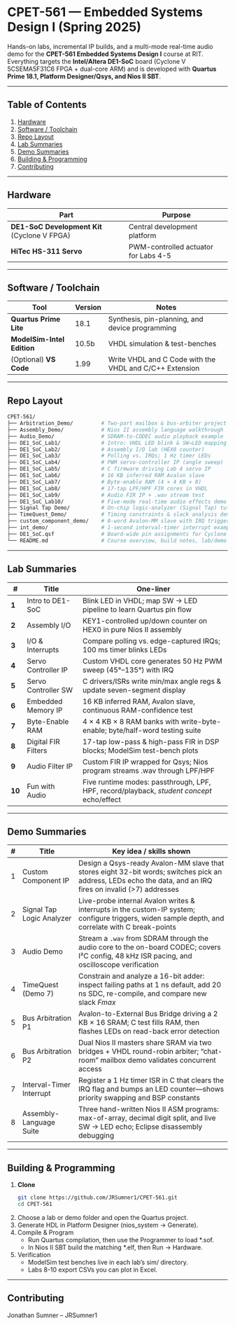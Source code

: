 # CPET-561 — Embedded Systems Design I (Spring 2025)

Hands-on labs, incremental IP builds, and a multi-mode real-time audio demo for the **CPET-561 Embedded Systems Design I** course at RIT.  
Everything targets the **Intel/Altera DE1-SoC** board (Cyclone V 5CSEMA5F31C6 FPGA + dual-core ARM) and is developed with **Quartus Prime 18.1, Platform Designer/Qsys, and Nios II SBT**. 

---

## Table of Contents
1. [Hardware](#hardware)  
2. [Software / Toolchain](#software--toolchain)  
3. [Repo Layout](#repo-layout)  
4. [Lab Summaries](#lab-summaries)  
5. [Demo Summaries](#demo-summaries)  
6. [Building & Programming](#building--programming)  
7. [Contributing](#contributing)  

---

## Hardware
| Part | Purpose |
|------|---------|
| **DE1-SoC Development Kit** (Cyclone V FPGA) | Central development platform |
| **HiTec HS-311 Servo** | PWM-controlled actuator for Labs 4-5 |

---

## Software / Toolchain
| Tool | Version | Notes |
|------|---------|-------|
| **Quartus Prime Lite** | 18.1 | Synthesis, pin-planning, and device programming |
| **ModelSim-Intel Edition** | 10.5b | VHDL simulation & test-benches |
| (Optional) **VS Code** | 1.99 | Write VHDL and C Code with the VHDL and C/C++ Extension |

---

## Repo Layout
```bash
CPET-561/
├── Arbitration_Demo/         # Two-part mailbox & bus-arbiter project
├── Assembly_Demo/            # Nios II assembly language walkthrough
├── Audio_Demo/               # SDRAM-to-CODEC audio playback example
├── DE1_SoC_Lab1/             # Intro: VHDL LED blink & SW→LED mapping
├── DE1_SoC_Lab2/             # Assembly I/O lab (HEX0 counter)
├── DE1_SoC_Lab3/             # Polling vs. IRQs; 1 Hz timer LEDs
├── DE1_SoC_Lab4/             # PWM servo-controller IP (angle sweep)
├── DE1_SoC_Lab5/             # C firmware driving Lab 4 servo IP
├── DE1_SoC_Lab6/             # 16 KB inferred RAM Avalon slave
├── DE1_SoC_Lab7/             # Byte-enable RAM (4 × 4 KB × 8)
├── DE1_SoC_Lab8/             # 17-tap LPF/HPF FIR cores in VHDL
├── DE1_SoC_Lab9/             # Audio FIR IP + .wav stream test
├── DE1_SoC_Lab10/            # Five-mode real-time audio effects demo
├── Signal Tap Demo/          # On-chip logic-analyzer (Signal Tap) tutorial
├── TimeQuest_Demo/           # Timing constraints & slack analysis demo
├── custom_component_demo/    # 8-word Avalon-MM slave with IRQ trigger
├── int_demo/                 # 1-second interval-timer interrupt example
├── DE1_SoC.qsf               # Board-wide pin assignments for Cyclone V
└── README.md                 # Course overview, build notes, lab/demo index
```
---

## Lab Summaries
| # | Title | One-liner |
|---|-------|-----------|
| **1** | Intro to DE1-SoC | Blink LED in VHDL; map SW → LED pipeline to learn Quartus pin flow |
| **2** | Assembly I/O | KEY1-controlled up/down counter on HEX0 in pure Nios II assembly |
| **3** | I/O & Interrupts | Compare polling vs. edge-captured IRQs; 100 ms timer blinks LEDs |
| **4** | Servo Controller IP | Custom VHDL core generates 50 Hz PWM sweep (45°–135°) with IRQ |
| **5** | Servo Controller SW | C drivers/ISRs write min/max angle regs & update seven-segment display |
| **6** | Embedded Memory IP | 16 KB inferred RAM, Avalon slave, continuous RAM-confidence test |
| **7** | Byte-Enable RAM | 4 × 4 KB × 8 RAM banks with write-byte-enable; byte/half-word testing suite |
| **8** | Digital FIR Filters | 17-tap low-pass & high-pass FIR in DSP blocks; ModelSim test-bench plots |
| **9** | Audio Filter IP | Custom FIR IP wrapped for Qsys; Nios program streams .wav through LPF/HPF |
| **10** | Fun with Audio | Five runtime modes: passthrough, LPF, HPF, record/playback, *student concept* echo/effect |

---

## Demo Summaries
| # | Title | Key idea / skills shown |
|---|-------|-------------------------|
| 1 | Custom Component IP | Design a Qsys-ready Avalon-MM slave that stores eight 32-bit words; switches pick an address, LEDs echo the data, and an IRQ fires on invalid (>7) addresses |
| 2 | Signal Tap Logic Analyzer | Live-probe internal Avalon writes & interrupts in the custom-IP system; configure triggers, widen sample depth, and correlate with C break-points |
| 3 | Audio Demo | Stream a `.wav` from SDRAM through the audio core to the on-board CODEC; covers I²C config, 48 kHz ISR pacing, and oscilloscope verification |
| 4 | TimeQuest (Demo 7) | Constrain and analyze a 16-bit adder: inspect failing paths at 1 ns default, add 20 ns SDC, re-compile, and compare new slack *Fmax* |
| 5 | Bus Arbitration P1 | Avalon-to-External Bus Bridge driving a 2 KB × 16 SRAM; C test fills RAM, then flashes LEDs on read-back error detection |
| 6 | Bus Arbitration P2 | Dual Nios II masters share SRAM via two bridges + VHDL round-robin arbiter; “chat-room” mailbox demo validates concurrent access |
| 7 | Interval-Timer Interrupt | Register a 1 Hz timer ISR in C that clears the IRQ flag and bumps an LED counter—shows priority swapping and BSP constants |
| 8 | Assembly-Language Suite | Three hand-written Nios II ASM programs: max-of-array, decimal digit split, and live SW → LED echo; Eclipse disassembly debugging |

---

## Building & Programming
1. **Clone**
   ```bash
   git clone https://github.com/JRSumner1/CPET-561.git
   cd CPET-561
   ```
2. Choose a lab or demo folder and open the Quartus project.
3. Generate HDL in Platform Designer (nios_system → Generate).
4. Compile & Program
   * Run Quartus compilation, then use the Programmer to load *.sof.
   * In Nios II SBT build the matching *.elf, then Run → Hardware.
5. Verification
   * ModelSim test benches live in each lab’s sim/ directory.
   * Labs 8-10 export CSVs you can plot in Excel.   

---

## Contributing
Jonathan Sumner – JRSumner1

